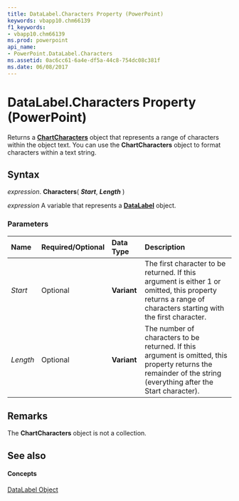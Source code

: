 ```yaml
---
title: DataLabel.Characters Property (PowerPoint)
keywords: vbapp10.chm66139
f1_keywords:
- vbapp10.chm66139
ms.prod: powerpoint
api_name:
- PowerPoint.DataLabel.Characters
ms.assetid: 0ac6cc61-6a4e-df5a-44c8-754dc08c381f
ms.date: 06/08/2017
---
```



# DataLabel.Characters Property (PowerPoint)

Returns a  **[ChartCharacters](PowerPoint.ChartCharacters.md)** object that represents a range of characters within the object text. You can use the **ChartCharacters** object to format characters within a text string.


## Syntax

 _expression_. **Characters**( **_Start_**, **_Length_** )

 _expression_ A variable that represents a **[DataLabel](PowerPoint.DataLabel.md)** object.


### Parameters



|**Name**|**Required/Optional**|**Data Type**|**Description**|
|:-----|:-----|:-----|:-----|
| _Start_|Optional|**Variant**|The first character to be returned. If this argument is either 1 or omitted, this property returns a range of characters starting with the first character.|
| _Length_|Optional|**Variant**|The number of characters to be returned. If this argument is omitted, this property returns the remainder of the string (everything after the Start character).|

## Remarks

The  **ChartCharacters** object is not a collection.


## See also


#### Concepts


[DataLabel Object](PowerPoint.DataLabel.md)

